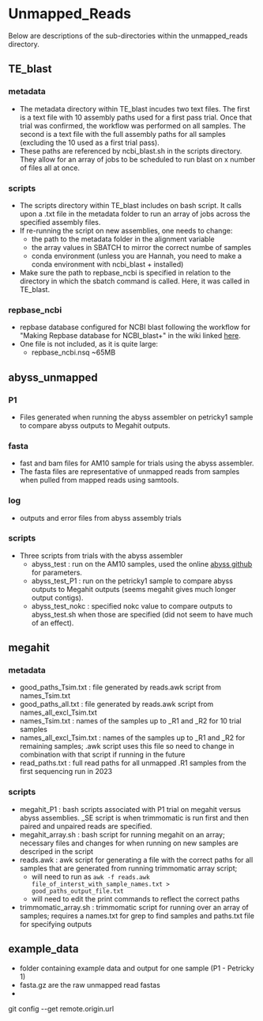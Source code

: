 # Unmapped_Reads

Below are descriptions of the sub-directories within the unmapped_reads directory.

## TE_blast
### metadata
* The metadata directory within TE_blast incudes two text files. The first is a text file with 10 assembly paths used for a first pass trial. Once that trial was confirmed, the workflow was performed on all samples. The second is a text file with the full assembly paths for all samples (excluding the 10 used as a first trial pass).
* These paths are referenced by ncbi_blast.sh in the scripts directory. They allow for an array of jobs to be scheduled to run blast on x number of files all at once.

### scripts
* The scripts directory within TE_blast includes on bash script. It calls upon a .txt file in the metadata folder to run an array of jobs across the specified assembly files.
* If re-running the script on new assemblies, one needs to change:
  * the path to the metadata folder in the alignment variable
  * the array values in SBATCH to mirror the correct numbe of samples
  * conda environment (unless you are Hannah, you need to make a conda environment with ncbi_blast + installed)
* Make sure the path to repbase_ncbi is specified in relation to the directory in which the sbatch command is called. Here, it was called in TE_blast.

### repbase_ncbi
* repbase database configured for NCBI blast following the workflow for "Making Repbase database for NCBI_blast+" in the wiki linked [here](https://github.com/hkania/TE_Analyses_Sp2024/wiki/Workflows#making-repbase-database-for-ncbi_blast).
* One file is not included, as it is quite large:
  * repbase_ncbi.nsq ~65MB

## abyss_unmapped
### P1
* Files generated when running the abyss assembler on petricky1 sample to compare abyss outputs to Megahit outputs.

### fasta
* fast and bam files for AM10 sample for trials using the abyss assembler.
* The fasta files are representative of unmapped reads from samples when pulled from mapped reads using samtools.
  
### log
* outputs and error files from abyss assembly trials

### scripts
* Three scripts from trials with the abyss assembler
  * abyss_test : run on the AM10 samples, used the online [abyss github](https://github.com/bcgsc/abyss) for parameters.
  * abyss_test_P1 : run on the petricky1 sample to compare abyss outputs to Megahit outputs (seems megahit gives much longer output contigs).
  * abyss_test_nokc : specified nokc value to compare outputs to abyss_test.sh when those are specified (did not seem to have much of an effect).
 
## megahit
### metadata
* good_paths_Tsim.txt : file generated by reads.awk script from names_Tsim.txt
* good_paths_all.txt : file generated by reads.awk script from names_all_excl_Tsim.txt
* names_Tsim.txt : names of the samples up to _R1 and _R2 for 10 trial samples
* names_all_excl_Tsim.txt : names of the samples up to _R1 and _R2 for remaining samples; .awk script uses this file so need to change in combination with that script if running in the future
* read_paths.txt : full read paths for all unmapped .R1 samples from the first sequencing run in 2023

### scripts
* megahit_P1 : bash scripts associated with P1 trial on megahit versus abyss assemblies. _SE script is when trimmomatic is run first and then paired and unpaired reads are specified.
* megahit_array.sh : bash script for running megahit on an array; necessary files and changes for when running on new samples are descriped in the script
* reads.awk : awk script for generating a file with the correct paths for all samples that are generated from running trimmomatic array script;
  * will need to run as `awk -f reads.awk file_of_interst_with_sample_names.txt > good_paths_output_file.txt`
  * will need to edit the print commands to reflect the correct paths
* trimmomatic_array.sh : trimmomatic script for running over an array of samples; requires a names.txt for grep to find samples and paths.txt file for specifying outputs

## example_data
* folder containing example data and output for one sample (P1 - Petricky 1)
* fasta.gz are the raw unmapped read fastas
* 

git config --get remote.origin.url
